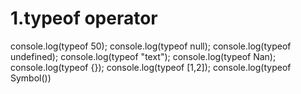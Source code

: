 # 1.typeof operator
console.log(typeof 50);
console.log(typeof null);
console.log(typeof undefined);
console.log(typeof "text");
console.log(typeof Nan);
console.log(typeof {});
console.log(typeof [1,2]);
console.log(typeof Symbol())

